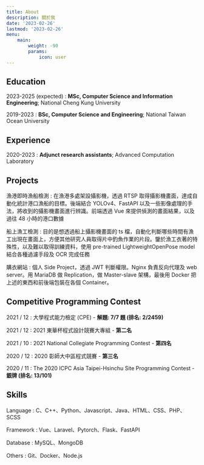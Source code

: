 ```yaml
---
title: About
description: 關於我
date: '2023-02-26'
lastmod: '2023-02-26'
menu:
    main: 
        weight: -90
        params:
            icon: user
---
```


<!-- Roykesydon -->
<!-- ============ -->

Education
---------

2023-2025 (expected)
:   **MSc, Computer Science and Information Engineering**; National Cheng Kung University

2019-2023
:   **BSc, Computer Science and Engineering**; National Taiwan Ocean University

Experience
----------

2020-2023
:   **Adjunct research assistants**; Advanced Computation Laboratory

Projects
--------------------

漁港即時漁船檢測
: 在漁港多處架設攝影機，透過 RTSP 取得攝影機畫面，達成自動化統計港口漁船的目標。後端結合 YOLOv4、FastAPI 以及一些影像處理的手法，將收到的攝影機畫面進行辨識。前端透過 Vue 來提供偵測的畫面結果，以及過往 48 小時的港口數據

船上漁工檢測
: 目的是想透過船上攝影機畫面的 ts 檔，自動化判斷哪些時間有漁工出現在畫面上，方便其他研究人員取得片中釣魚作業的片段。鑒於漁工衣著的特殊性，以及難以取得訓練資料，使用 pre-trained LightweightOpenPose model 結合各種過濾手段及 OCR 完成任務

購衣網站
: 個人 Side Project，透過 JWT 判斷權限。Nginx 負責反向代理及 web server。用 MariaDB 做 Replication，做 Master-slave 架構，最後用 Docker 把上述的東西和前後端包裝在各個 Container。

Competitive Programming Contest
----------------------------------------


2021 / 12
: 大學程式能力檢定 (CPE) - **解題: 7/7 題 (排名: 2/2459)**

2021 / 12 
: 2021 東華杯程式設計競賽大專組  - **第二名**


2021 / 10
: 2021 National Collegiate Programming Contest  - **第四名**

2020 / 12
: 2020 彰師大中區程式競賽  - **第三名**

2020 / 11
: The 2020 ICPC Asia Taipei-Hsinchu Site Programming Contest  - **銀牌 (排名: 13/101)**


Skills
---------------------
Language
: C、C++、Python、Javascript、Java、HTML、CSS、PHP、SCSS

Framework
: Vue、Laravel、Pytorch、Flask、FastAPI

Database
: MySQL、MongoDB

Others 
: Git、Docker、Node.js